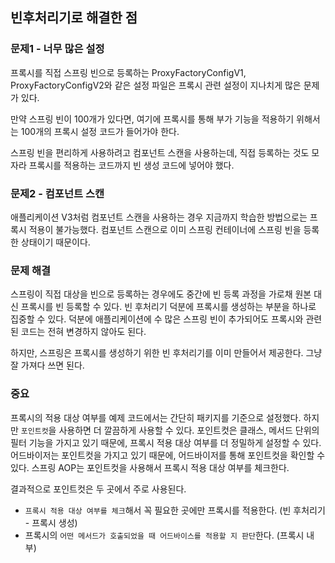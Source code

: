 ## 빈후처리기로 해결한 점

### 문제1 - 너무 많은 설정
프록시를 직접 스프링 빈으로 등록하는 ProxyFactoryConfigV1, ProxyFactoryConfigV2와 같은
설정 파일은 프록시 관련 설정이 지나치게 많은 문제가 있다.

만약 스프링 빈이 100개가 있다면, 여기에 프록시를 통해 부가 기능을 적용하기 위해서는 100개의
프록시 설정 코드가 들어가야 한다.

스프링 빈을 편리하게 사용하려고 컴포넌트 스캔을 사용하는데, 직접 등록하는 것도 모자라 프록시를
적용하는 코드까지 빈 생성 코드에 넣어야 했다.

### 문제2 - 컴포넌트 스캔
애플리케이션 V3처럼 컴포넌트 스캔을 사용하는 경우 지금까지 학습한 방법으로는 프록시 적용이 불가능했다.
컴포넌트 스캔으로 이미 스프링 컨테이너에 스프링 빈을 등록한 상태이기 때문이다.

### 문제 해결
스프링이 직접 대상을 빈으로 등록하는 경우에도 중간에 빈 등록 과정을 가로채 원본 대신 프록시를 빈 등록할 수 있다.
빈 후처리기 덕분에 프록시를 생성하는 부분을 하나로 집중할 수 있다. 덕분에 애플리케이션에 수 많은 스프링 빈이
추가되어도 프록시와 관련된 코드는 전혀 변경하지 않아도 된다.

하지만, 스프링은 프록시를 생성하기 위한 빈 후처리기를 이미 만들어서 제공한다. 그냥 잘 가져다 쓰면 된다.

### 중요
프록시의 적용 대상 여부를 예제 코드에서는 간단히 패키지를 기준으로 설정했다. 하지만 `포인트컷`을 사용하면 더 깔끔하게 사용할 수 있다.
포인트컷은 클래스, 메서드 단위의 필터 기능을 가지고 있기 때문에, 프록시 적용 대상 여부를 더 정밀하게 설정할 수 있다.
어드바이저는 포인트컷을 가지고 있기 때문에, 어드바이저를 통해 포인트컷을 확인할 수 있다.
스프링 AOP는 포인트컷을 사용해서 프록시 적용 대상 여부를 체크한다.

결과적으로 포인트컷은 두 곳에서 주로 사용된다.
- `프록시 적용 대상 여부를 체크`해서 꼭 필요한 곳에만 프록시를 적용한다. (빈 후처리기 - 프록시 생성)
- 프록시의 `어떤 메서드가 호출되었을 때 어드바이스를 적용할 지 판단`한다. (프록시 내부)